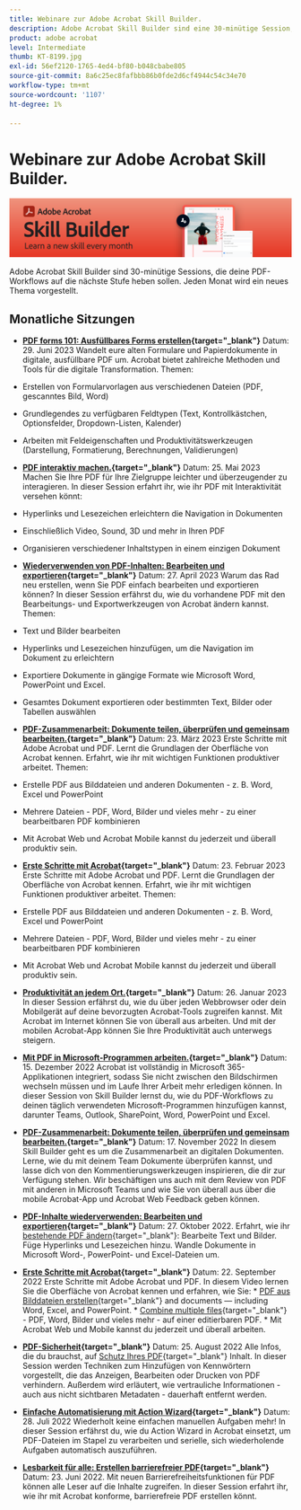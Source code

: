 ```yaml
---
title: Webinare zur Adobe Acrobat Skill Builder.
description: Adobe Acrobat Skill Builder sind eine 30-minütige Session, die eure PDF-Workflows auf die nächste Stufe heben soll
product: adobe acrobat
level: Intermediate
thumb: KT-8199.jpg
exl-id: 56ef2120-1765-4ed4-bf80-b048cbabe805
source-git-commit: 8a6c25ec8fafbbb86b0fde2d6cf4944c54c34e70
workflow-type: tm+mt
source-wordcount: '1107'
ht-degree: 1%

---
```


# Webinare zur Adobe Acrobat Skill Builder.

![Bild von Acrobat Skill Builder](../assets/sbacrobatwebinars.png)

Adobe Acrobat Skill Builder sind 30-minütige Sessions, die deine PDF-Workflows auf die nächste Stufe heben sollen. Jeden Monat wird ein neues Thema vorgestellt.

## Monatliche Sitzungen

* **[PDF forms 101: Ausfüllbares Forms erstellen](https://adobe-acrobat-skill-builder.joinus.adobeevents.com/attendease/networking/experience/795f4bc7-db42-4022-a624-8a53c51174c6/9d685d0f-4a5b-4236-a1ef-081d1403fb41){target="_blank"}**
Datum: 29. Juni 2023 Wandelt eure alten Formulare und Papierdokumente in digitale, ausfüllbare PDF um. Acrobat bietet zahlreiche Methoden und Tools für die digitale Transformation. Themen:

* Erstellen von Formularvorlagen aus verschiedenen Dateien (PDF, gescanntes Bild, Word)
* Grundlegendes zu verfügbaren Feldtypen (Text, Kontrollkästchen, Optionsfelder, Dropdown-Listen, Kalender)
* Arbeiten mit Feldeigenschaften und Produktivitätswerkzeugen (Darstellung, Formatierung, Berechnungen, Validierungen)

* **[PDF interaktiv machen.](https://adobe-acrobat-skill-builder.joinus.adobeevents.com/attendease/networking/experience/4ff4d607-8c9f-47dd-ac4f-3b351a0a0fe3/2eb92255-d963-4ff7-b278-2a95a11db755){target="_blank"}**
Datum: 25. Mai 2023 Machen Sie Ihre PDF für Ihre Zielgruppe leichter und überzeugender zu interagieren. In dieser Session erfahrt ihr, wie ihr PDF mit Interaktivität versehen könnt:

* Hyperlinks und Lesezeichen erleichtern die Navigation in Dokumenten
* Einschließlich Video, Sound, 3D und mehr in Ihren PDF
* Organisieren verschiedener Inhaltstypen in einem einzigen Dokument

* **[Wiederverwenden von PDF-Inhalten: Bearbeiten und exportieren](https://adobe-acrobat-skill-builder.joinus.adobeevents.com/attendease/networking/experience/aac3b9af-7d54-4ea5-a6fa-61bc7acea87f/8d7341ee-ff0f-492a-b3fd-935bd11d4ed0){target="_blank"}**
Datum: 27. April 2023 Warum das Rad neu erstellen, wenn Sie PDF einfach bearbeiten und exportieren können? In dieser Session erfährst du, wie du vorhandene PDF mit den Bearbeitungs- und Exportwerkzeugen von Acrobat ändern kannst. Themen:

* Text und Bilder bearbeiten
* Hyperlinks und Lesezeichen hinzufügen, um die Navigation im Dokument zu erleichtern
* Exportiere Dokumente in gängige Formate wie Microsoft Word, PowerPoint und Excel.
* Gesamtes Dokument exportieren oder bestimmten Text, Bilder oder Tabellen auswählen

* **[PDF-Zusammenarbeit: Dokumente teilen, überprüfen und gemeinsam bearbeiten.](https://adobe-acrobat-skill-builder.joinus.adobeevents.com/attendease/networking/experience/0ef4709b-0a04-418e-a185-7efdd676c2dd/6a95bece-6f24-46f5-a17f-b408464281be){target="_blank"}**
Datum: 23. März 2023 Erste Schritte mit Adobe Acrobat und PDF. Lernt die Grundlagen der Oberfläche von Acrobat kennen. Erfahrt, wie ihr mit wichtigen Funktionen produktiver arbeitet. Themen:

* Erstelle PDF aus Bilddateien und anderen Dokumenten - z. B. Word, Excel und PowerPoint
* Mehrere Dateien - PDF, Word, Bilder und vieles mehr - zu einer bearbeitbaren PDF kombinieren
* Mit Acrobat Web und Acrobat Mobile kannst du jederzeit und überall produktiv sein.

* **[Erste Schritte mit Acrobat](https://adobe-acrobat-skill-builder.joinus.adobeevents.com/attendease/networking/experience/5d8acc24-47a1-4db8-b419-8587bfb12708/fe8ec392-f29a-4e25-b7a3-61f48eea45ab){target="_blank"}**
Datum: 23. Februar 2023 Erste Schritte mit Adobe Acrobat und PDF. Lernt die Grundlagen der Oberfläche von Acrobat kennen. Erfahrt, wie ihr mit wichtigen Funktionen produktiver arbeitet. Themen:

* Erstelle PDF aus Bilddateien und anderen Dokumenten - z. B. Word, Excel und PowerPoint
* Mehrere Dateien - PDF, Word, Bilder und vieles mehr - zu einer bearbeitbaren PDF kombinieren
* Mit Acrobat Web und Acrobat Mobile kannst du jederzeit und überall produktiv sein.

* **[Produktivität an jedem Ort.](https://adobe-acrobat-skill-builder.joinus.adobeevents.com/attendease/networking/experience/9ab6c7a2-5ca2-4670-9a33-2ac11a1cb542/0b591876-aeae-45af-b41a-07a8326043f2){target="_blank"}**
Datum: 26. Januar 2023 In dieser Session erfährst du, wie du über jeden Webbrowser oder dein Mobilgerät auf deine bevorzugten Acrobat-Tools zugreifen kannst. Mit Acrobat im Internet können Sie von überall aus arbeiten. Und mit der mobilen Acrobat-App können Sie Ihre Produktivität auch unterwegs steigern.

* **[Mit PDF in Microsoft-Programmen arbeiten.](https://adobe-acrobat-skill-builder.joinus.adobeevents.com/attendease/networking/experience/f7e3961b-e322-4253-bfa4-ff1957a08d99/c1111644-e958-41bf-ad6e-dffafafa7fa0){target="_blank"}**
Datum: 15. Dezember 2022 Acrobat ist vollständig in Microsoft 365-Applikationen integriert, sodass Sie nicht zwischen den Bildschirmen wechseln müssen und im Laufe Ihrer Arbeit mehr erledigen können. In dieser Session von Skill Builder lernst du, wie du PDF-Workflows zu deinen täglich verwendeten Microsoft-Programmen hinzufügen kannst, darunter Teams, Outlook, SharePoint, Word, PowerPoint und Excel.

* **[PDF-Zusammenarbeit: Dokumente teilen, überprüfen und gemeinsam bearbeiten.](https://adobe-acrobat-skill-builder.joinus.adobeevents.com/attendease/networking/experience/d1eb8544-6268-4855-8500-2370b1e68045/0dd92858-0587-49f4-be60-8d48c140ef39){target="_blank"}**
Datum: 17. November 2022 In diesem Skill Builder geht es um die Zusammenarbeit an digitalen Dokumenten. Lerne, wie du mit deinem Team Dokumente überprüfen kannst, und lasse dich von den Kommentierungswerkzeugen inspirieren, die dir zur Verfügung stehen. Wir beschäftigen uns auch mit dem Review von PDF mit anderen in Microsoft Teams und wie Sie von überall aus über die mobile Acrobat-App und Acrobat Web Feedback geben können.

* **[PDF-Inhalte wiederverwenden: Bearbeiten und exportieren](https://adobe-acrobat-skill-builder.joinus.adobeevents.com/attendease/networking/experience/68a9bbf2-91ca-40f0-baa1-812dd0730e0b/48c2399c-7392-4d7d-ba51-f623dead313a){target="_blank"}**
Datum: 27. Oktober 2022. Erfahrt, wie ihr [bestehende PDF ändern](https://www.adobe.com/de/acrobat/online/pdf-editor.html){target="_blank"}: Bearbeite Text und Bilder. Füge Hyperlinks und Lesezeichen hinzu. Wandle Dokumente in Microsoft Word-, PowerPoint- und Excel-Dateien um.

* **[Erste Schritte mit Acrobat](https://adobe-acrobat-skill-builder.joinus.adobeevents.com/attendease/networking/experience/360c9159-3f6f-47ae-8320-d0ad391883e1/e54db15b-af50-40ff-a274-6e927a22c6e7){target="_blank"}**
Datum: 22. September 2022 Erste Schritte mit Adobe Acrobat und PDF. In diesem Video lernen Sie die Oberfläche von Acrobat kennen und erfahren, wie Sie: * [PDF aus Bilddateien erstellen](https://www.adobe.com/de/acrobat/online/convert-pdf.html){target="_blank"} and documents — including Word, Excel, and PowerPoint. * [Combine multiple files](https://www.adobe.com/de/acrobat/online/merge-pdf.html){target="_blank"} - PDF, Word, Bilder und vieles mehr - auf einer editierbaren PDF. * Mit Acrobat Web und Mobile kannst du jederzeit und überall arbeiten.

* **[PDF-Sicherheit](https://adobe-acrobat-skill-builder.joinus.adobeevents.com/attendease/networking/experience/ad3778d2-f2c3-4966-98ed-8b1bb90e4b2b/180ad785-1b5b-4c80-80ab-1df345f082ff){target="_blank"}**
Datum: 25. August 2022 Alle Infos, die du brauchst, auf [Schutz Ihres PDF](https://www.adobe.com/de/acrobat/online/password-protect-pdf.html){target="_blank"} Inhalt. In dieser Session werden Techniken zum Hinzufügen von Kennwörtern vorgestellt, die das Anzeigen, Bearbeiten oder Drucken von PDF verhindern. Außerdem wird erläutert, wie vertrauliche Informationen - auch aus nicht sichtbaren Metadaten - dauerhaft entfernt werden.

* **[Einfache Automatisierung mit Action Wizard](https://adobe-acrobat-skill-builder.joinus.adobeevents.com/attendease/networking/experience/45ef14f7-e5e4-4fe0-ba26-905adac092a2/24bf421e-f489-47dc-a5a4-d8d70858348c){target="_blank"}**
Datum: 28. Juli 2022 Wiederholt keine einfachen manuellen Aufgaben mehr! In dieser Session erfährst du, wie du Action Wizard in Acrobat einsetzt, um PDF-Dateien im Stapel zu verarbeiten und serielle, sich wiederholende Aufgaben automatisch auszuführen.

* **[Lesbarkeit für alle: Erstellen barrierefreier PDF](https://adobe-acrobat-skill-builder.joinus.adobeevents.com/attendease/networking/experience/18c111bd-9c63-4636-a4fd-8dc045a20423/8484f6c9-e2c9-4e1c-8d03-c2ca1d4db77c){target="_blank"}**
Datum: 23. Juni 2022. Mit neuen Barrierefreiheitsfunktionen für PDF können alle Leser auf die Inhalte zugreifen. In dieser Session erfahrt ihr, wie ihr mit Acrobat konforme, barrierefreie PDF erstellen könnt.